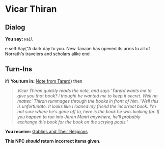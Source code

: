 # Vicar Thiran

## Dialog

**You say:** `Hail`



e.self:Say("A dark day to you. New Tanaan has opened its arms to all of Norrath's travelers and scholars alike 
end

## Turn-Ins



if( **You turn in:** [Note from Tarerd](/item/15958)) then


>*Vicar Thiran quickly reads the note, and says 'Tarerd wants me to give you that book? I thought he wanted me to keep it secret. Well no matter.' Thiran rummages through the books in front of him. 'Well this is unfortunate. It looks like I loaned my friend the incorrect book. I'm not sure where he's gone off to, here is the book he was looking for. If you happen to run into Jeren Manri anywhere, he'll probably exchange this book for the book on the scrying pools.'*


 **You receive:**  [Goblins and Their Religions](/item/15959) 

**This NPC *should* return incorrect items given.**
